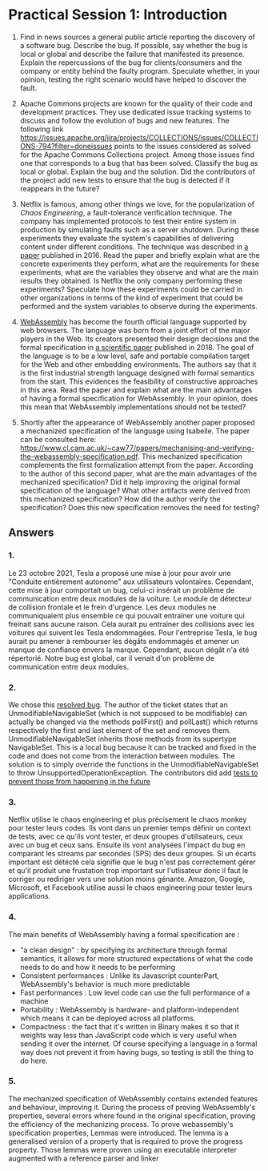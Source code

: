 # Practical Session 1: Introduction

1. Find in news sources a general public article reporting the discovery of a software bug. Describe the bug. If possible, say whether the bug is local or global and describe the failure that manifested its presence. Explain the repercussions of the bug for clients/consumers and the company or entity behind the faulty program. Speculate whether, in your opinion, testing the right scenario would have helped to discover the fault.

2. Apache Commons projects are known for the quality of their code and development practices. They use dedicated issue tracking systems to discuss and follow the evolution of bugs and new features. The following link https://issues.apache.org/jira/projects/COLLECTIONS/issues/COLLECTIONS-794?filter=doneissues points to the issues considered as solved for the Apache Commons Collections project. Among those issues find one that corresponds to a bug that has been solved. Classify the bug as local or global. Explain the bug and the solution. Did the contributors of the project add new tests to ensure that the bug is detected if it reappears in the future?

3. Netflix is famous, among other things we love, for the popularization of *Chaos Engineering*, a fault-tolerance verification technique. The company has implemented protocols to test their entire system in production by simulating faults such as a server shutdown. During these experiments they evaluate the system's capabilities of delivering content under different conditions. The technique was described in [a paper](https://arxiv.org/ftp/arxiv/papers/1702/1702.05843.pdf) published in 2016. Read the paper and briefly explain what are the concrete experiments they perform, what are the requirements for these experiments, what are the variables they observe and what are the main results they obtained. Is Netflix the only company performing these experiments? Speculate how these experiments could be carried in other organizations in terms of the kind of experiment that could be performed and the system variables to observe during the experiments.

4. [WebAssembly](https://webassembly.org/) has become the fourth official language supported by web browsers. The language was born from a joint effort of the major players in the Web. Its creators presented their design decisions and the formal specification in [a scientific paper](https://people.mpi-sws.org/~rossberg/papers/Haas,%20Rossberg,%20Schuff,%20Titzer,%20Gohman,%20Wagner,%20Zakai,%20Bastien,%20Holman%20-%20Bringing%20the%20Web%20up%20to%20Speed%20with%20WebAssembly.pdf) published in 2018. The goal of the language is to be a low level, safe and portable compilation target for the Web and other embedding environments. The authors say that it is the first industrial strength language designed with formal semantics from the start. This evidences the feasibility of constructive approaches in this area. Read the paper and explain what are the main advantages of having a formal specification for WebAssembly. In your opinion, does this mean that WebAssembly implementations should not be tested? 

5.  Shortly after the appearance of WebAssembly another paper proposed a mechanized specification of the language using Isabelle. The paper can be consulted here: https://www.cl.cam.ac.uk/~caw77/papers/mechanising-and-verifying-the-webassembly-specification.pdf. This mechanized specification complements the first formalization attempt from the paper. According to the author of this second paper, what are the main advantages of the mechanized specification? Did it help improving the original formal specification of the language? What other artifacts were derived from this mechanized specification? How did the author verify the specification? Does this new specification removes the need for testing?

## Answers

### 1.
Le 23 octobre 2021, Tesla a proposé une mise à jour pour avoir une "Conduite entièrement autonome" aux utilisateurs volontaires. Cependant, cette mise à jour comportait un bug, celui-ci insérait un problème de communication entre deux modules de la voiture. Le module de détecteur de collision frontale et le frein d'urgence. Les deux modules ne communiquaient plus ensemble ce qui pouvait entraîner une voiture qui freinait sans aucune raison. Cela aurait pu entraîner des collisions avec les voitures qui suivent les Tesla endommagées. Pour l'entreprise Tesla, le bug aurait pu amener à rembourser les dégâts endommagés et amener un manque de confiance envers la marque. Cependant, aucun dégât n'a été répertorié. Notre bug est global, car il venait d'un problème de communication entre deux modules.   

### 2.
We chose this [resolved bug](https://issues.apache.org/jira/projects/COLLECTIONS/issues/COLLECTIONS-799?filter=doneissues).  The author of the ticket states that an UnmodifiableNavigableSet (which is not supposed to be modifiable) can actually be changed via the methods pollFirst() and pollLast() which returns respectively the first and last element of the set and removes them. UnmodifiableNavigableSet inherits those methods from its supertype NavigableSet. This is a local bug because it can be tracked and fixed in the code and does not come from the interaction between modules. The solution is to simply override the functions in the UnmodifiableNavigableSet to throw UnsupportedOperationException. The contributors did add [tests to prevent those from happening in the future](https://github.com/apache/commons-collections/pull/250/commits/241ca64b5f469cc0e4c629a411c7b52128c2acb9)

### 3.
Netflix utilise le chaos engineering et plus précisement le chaos monkey pour tester leurs codes. Ils vont dans un premier temps définir un context de tests, avec ce qu'ils vont tester, et deux groupes d'utilisateurs, ceux avec un bug et ceux sans. Ensuite ils vont analysées l'impact du bug en comparant les streams par secondes (SPS) des deux groupes. Si un écarts important est détécté cela signifie que le bug n'est pas correctement gérer et qu'il produit une frustation trop important sur l'utlisateur donc il faut le corriger ou rediriger vers une solution moins génante. Amazon, Google, Microsoft, et Facebook utilise aussi le chaos engineering pour tester leurs applications. 

### 4. 
The main benefits of WebAssembly having a formal specification are :
   - "a clean design" : by specifying its architecture through formal semantics, it allows for more structured expectations of what the code needs to do and how it needs to be performing
   - Consistent performances : Unlike its Javascript counterPart, WebAssembly's behavior is much more predictable
   - Fast performances : Low level code can use the full performance of a machine
   - Portability : WebAssembly is hardware- and platform-independent which means it can be deployed across all platforms.
   - Compactness : the fact that it's written in Binary makes it so that it weights way less than JavaScript code which is very useful when sending it over the internet.
Of course specifying a language in a formal way does not prevent it from having bugs, so testing is still the thing to do here.

### 5.
The mechanized specification of WebAssembly contains extended features and behaviour, improving it. During the process of proving WebAssembly's properties, several errors where found in the original specification, proving the efficiency of the mechanizing process.
To prove webassembly's specification properties, Lemmas were introduced. The lemma is a generalised version of a property that is required to prove the progress property.
Those lemmas were proven using an executable interpreter augmented with a reference parser and linker
